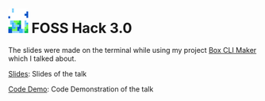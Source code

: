 # <img src="img/foss_hack_logo.png" alt="FOSS Hack Logo" width="40" height="50"> FOSS Hack 3.0

The slides were made on the terminal while using my project [Box CLI Maker](https://github.com/Delta456/box-cli-maker) which I talked about.

[Slides](./slides/): Slides of the talk

[Code Demo](./code_demo/): Code Demonstration of the talk
